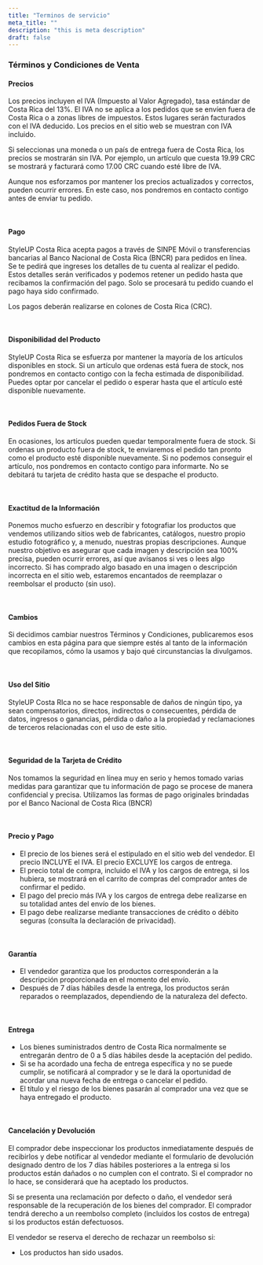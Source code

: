 ```yaml
---
title: "Terminos de servicio"
meta_title: ""
description: "this is meta description"
draft: false
---
```


### Términos y Condiciones de Venta

#### Precios

Los precios incluyen el IVA (Impuesto al Valor Agregado), tasa estándar de Costa Rica del 13%. El IVA no se aplica a los pedidos que se envíen fuera de Costa Rica o a zonas libres de impuestos. Estos lugares serán facturados con el IVA deducido. Los precios en el sitio web se muestran con IVA incluido.

Si seleccionas una moneda o un país de entrega fuera de Costa Rica, los precios se mostrarán sin IVA. Por ejemplo, un artículo que cuesta 19.99 CRC se mostrará y facturará como 17.00 CRC cuando esté libre de IVA.

Aunque nos esforzamos por mantener los precios actualizados y correctos, pueden ocurrir errores. En este caso, nos pondremos en contacto contigo antes de enviar tu pedido.

<br/>

#### Pago

StyleUP Costa Rica acepta pagos a través de SINPE Móvil o transferencias bancarias al Banco Nacional de Costa Rica (BNCR) para pedidos en línea. Se te pedirá que ingreses los detalles de tu cuenta al realizar el pedido. Estos detalles serán verificados y podemos retener un pedido hasta que recibamos la confirmación del pago. Solo se procesará tu pedido cuando el pago haya sido confirmado.

Los pagos deberán realizarse en colones de Costa Rica (CRC).

<br/>

#### Disponibilidad del Producto

StyleUP Costa Rica se esfuerza por mantener la mayoría de los artículos disponibles en stock. Si un artículo que ordenas está fuera de stock, nos pondremos en contacto contigo con la fecha estimada de disponibilidad. Puedes optar por cancelar el pedido o esperar hasta que el artículo esté disponible nuevamente.

<br/>

#### Pedidos Fuera de Stock

En ocasiones, los artículos pueden quedar temporalmente fuera de stock. Si ordenas un producto fuera de stock, te enviaremos el pedido tan pronto como el producto esté disponible nuevamente. Si no podemos conseguir el artículo, nos pondremos en contacto contigo para informarte. No se debitará tu tarjeta de crédito hasta que se despache el producto.

<br/>

#### Exactitud de la Información

Ponemos mucho esfuerzo en describir y fotografiar los productos que vendemos utilizando sitios web de fabricantes, catálogos, nuestro propio estudio fotográfico y, a menudo, nuestras propias descripciones. Aunque nuestro objetivo es asegurar que cada imagen y descripción sea 100% precisa, pueden ocurrir errores, así que avísanos si ves o lees algo incorrecto. Si has comprado algo basado en una imagen o descripción incorrecta en el sitio web, estaremos encantados de reemplazar o reembolsar el producto (sin uso).

<br/>

#### Cambios

Si decidimos cambiar nuestros Términos y Condiciones, publicaremos esos cambios en esta página para que siempre estés al tanto de la información que recopilamos, cómo la usamos y bajo qué circunstancias la divulgamos.

<br/>

#### Uso del Sitio

StyleUP Costa RIca no se hace responsable de daños de ningún tipo, ya sean compensatorios, directos, indirectos o consecuentes, pérdida de datos, ingresos o ganancias, pérdida o daño a la propiedad y reclamaciones de terceros relacionadas con el uso de este sitio.

<br/>

#### Seguridad de la Tarjeta de Crédito

Nos tomamos la seguridad en línea muy en serio y hemos tomado varias medidas para garantizar que tu información de pago se procese de manera confidencial y precisa. Utilizamos las formas de pago originales brindadas por el Banco Nacional de Costa Rica (BNCR)

<br/>

#### Precio y Pago

- El precio de los bienes será el estipulado en el sitio web del vendedor. El precio INCLUYE el IVA. El precio EXCLUYE los cargos de entrega.
- El precio total de compra, incluido el IVA y los cargos de entrega, si los hubiera, se mostrará en el carrito de compras del comprador antes de confirmar el pedido.
- El pago del precio más IVA y los cargos de entrega debe realizarse en su totalidad antes del envío de los bienes.
- El pago debe realizarse mediante transacciones de crédito o débito seguras (consulta la declaración de privacidad).

<br/>

#### Garantía

- El vendedor garantiza que los productos corresponderán a la descripción proporcionada en el momento del envío.
- Después de 7 días hábiles desde la entrega, los productos serán reparados o reemplazados, dependiendo de la naturaleza del defecto.

<br/>

#### Entrega

- Los bienes suministrados dentro de Costa Rica normalmente se entregarán dentro de 0 a 5 días hábiles desde la aceptación del pedido.
- Si se ha acordado una fecha de entrega específica y no se puede cumplir, se notificará al comprador y se le dará la oportunidad de acordar una nueva fecha de entrega o cancelar el pedido.
- El título y el riesgo de los bienes pasarán al comprador una vez que se haya entregado el producto.

<br/>

#### Cancelación y Devolución

El comprador debe inspeccionar los productos inmediatamente después de recibirlos y debe notificar al vendedor mediante el formulario de devolución designado dentro de los 7 días hábiles posteriores a la entrega si los productos están dañados o no cumplen con el contrato. Si el comprador no lo hace, se considerará que ha aceptado los productos.

Si se presenta una reclamación por defecto o daño, el vendedor será responsable de la recuperación de los bienes del comprador. El comprador tendrá derecho a un reembolso completo (incluidos los costos de entrega) si los productos están defectuosos.

El vendedor se reserva el derecho de rechazar un reembolso si:

- Los productos han sido usados.
